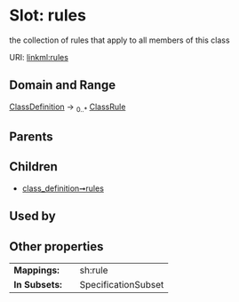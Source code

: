 
# Slot: rules

the collection of rules that apply to all members of this class

URI: [linkml:rules](https://w3id.org/linkml/rules)


## Domain and Range

[ClassDefinition](ClassDefinition.md) &#8594;  <sub>0..\*</sub> [ClassRule](ClassRule.md)

## Parents


## Children

 *  [class_definition➞rules](class_definition_rules.md)

## Used by


## Other properties

|  |  |  |
| --- | --- | --- |
| **Mappings:** | | sh:rule |
| **In Subsets:** | | SpecificationSubset |
